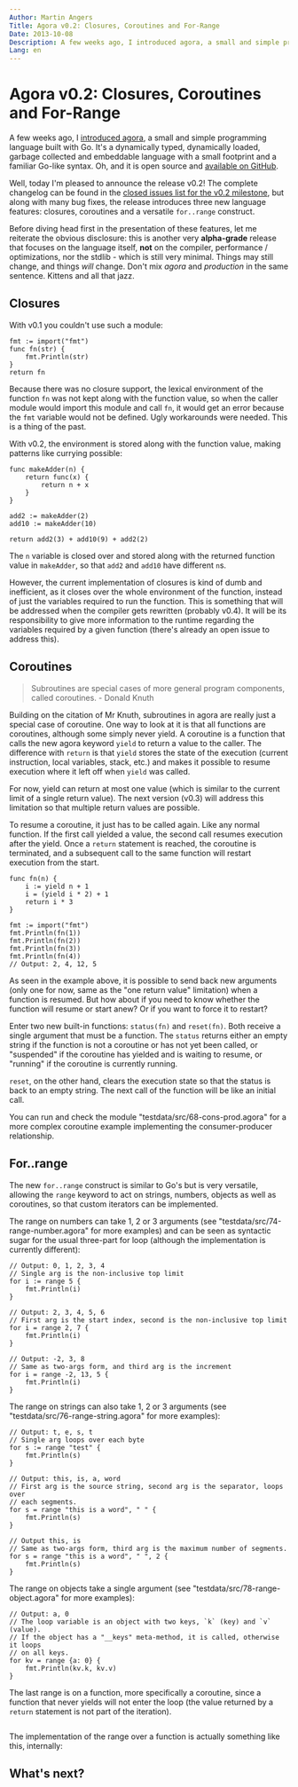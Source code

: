 ```yaml
---
Author: Martin Angers
Title: Agora v0.2: Closures, Coroutines and For-Range
Date: 2013-10-08
Description: A few weeks ago, I introduced agora, a small and simple programming language built with Go. It's a dynamically typed, dynamically loaded, garbage collected and embeddable language with a small footprint and a familiar Go-like syntax. Oh, and it is open source and available on GitHub. Well, today I'm pleased to announce the release v0.2!
Lang: en
---
```


# Agora v0.2: Closures, Coroutines and For-Range

A few weeks ago, I [introduced agora][1], a small and simple programming language built with Go. It's a dynamically typed, dynamically loaded, garbage collected and embeddable language with a small footprint and a familiar Go-like syntax. Oh, and it is open source and [available on GitHub][2].

Well, today I'm pleased to announce the release v0.2! The complete changelog can be found in the [closed issues list for the v0.2 milestone][3], but along with many bug fixes, the release introduces three new language features: closures, coroutines and a versatile `for..range` construct.

Before diving head first in the presentation of these features, let me reiterate the obvious disclosure: this is another very **alpha-grade** release that focuses on the language itself, **not** on the compiler, performance / optimizations, nor the stdlib - which is still very minimal. Things may still change, and things *will* change. Don't mix *agora* and *production* in the same sentence. Kittens and all that jazz.

## Closures

With v0.1 you couldn't use such a module:

```
fmt := import("fmt")
func fn(str) {
    fmt.Println(str)
}
return fn
```

Because there was no closure support, the lexical environment of the function `fn` was not kept along with the function value, so when the caller module would import this module and call `fn`, it would get an error because the `fmt` variable would not be defined. Ugly workarounds were needed. This is a thing of the past.

With v0.2, the environment is stored along with the function value, making patterns like currying possible:

```
func makeAdder(n) {
	return func(x) {
		return n + x
	}
}

add2 := makeAdder(2)
add10 := makeAdder(10)

return add2(3) + add10(9) + add2(2)
```

The `n` variable is closed over and stored along with the returned function value in `makeAdder`, so that `add2` and `add10` have different `n`s.

However, the current implementation of closures is kind of dumb and inefficient, as it closes over the whole environment of the function, instead of just the variables required to run the function. This is something that will be addressed when the compiler gets rewritten (probably v0.4). It will be its responsibility to give more information to the runtime regarding the variables required by a given function (there's already an open issue to address this).

## Coroutines

> Subroutines are special cases of more general program components, called coroutines. - Donald Knuth

Building on the citation of Mr Knuth, subroutines in agora are really just a special case of coroutine. One way to look at it is that all functions are coroutines, although some simply never yield. A coroutine is a function that calls the new agora keyword `yield` to return a value to the caller. The difference with `return` is that `yield` stores the state of the execution (current instruction, local variables, stack, etc.) and makes it possible to resume execution where it left off when `yield` was called.

For now, yield can return at most one value (which is similar to the current limit of a single return value). The next version (v0.3) will address this limitation so that multiple return values are possible.

To resume a coroutine, it just has to be called again. Like any normal function. If the first call yielded a value, the second call resumes execution after the yield. Once a `return` statement is reached, the coroutine is terminated, and a subsequent call to the same function will restart execution from the start.

```
func fn(n) {
	i := yield n + 1
	i = (yield i * 2) + 1
	return i * 3
}

fmt := import("fmt")
fmt.Println(fn(1))
fmt.Println(fn(2))
fmt.Println(fn(3))
fmt.Println(fn(4))
// Output: 2, 4, 12, 5
```

As seen in the example above, it is possible to send back new arguments (only one for now, same as the "one return value" limitation) when a function is resumed. But how about if you need to know whether the function will resume or start anew? Or if you want to force it to restart?

Enter two new built-in functions: `status(fn)` and `reset(fn)`. Both receive a single argument that must be a function. The `status` returns either an empty string if the function is not a coroutine or has not yet been called, or "suspended" if the coroutine has yielded and is waiting to resume, or "running" if the coroutine is currently running.

`reset`, on the other hand, clears the execution state so that the status is back to an empty string. The next call of the function will be like an initial call.

You can run and check the module "testdata/src/68-cons-prod.agora" for a more complex coroutine example implementing the consumer-producer relationship.

## For..range

The new `for..range` construct is similar to Go's but is very versatile, allowing the `range` keyword to act on strings, numbers, objects as well as coroutines, so that custom iterators can be implemented.

The range on numbers can take 1, 2 or 3 arguments (see "testdata/src/74-range-number.agora" for more examples) and can be seen as syntactic sugar for the usual three-part for loop (although the implementation is currently different):

```
// Output: 0, 1, 2, 3, 4
// Single arg is the non-inclusive top limit
for i := range 5 {
	fmt.Println(i)
}

// Output: 2, 3, 4, 5, 6
// First arg is the start index, second is the non-inclusive top limit
for i = range 2, 7 {
	fmt.Println(i)
}

// Output: -2, 3, 8
// Same as two-args form, and third arg is the increment
for i = range -2, 13, 5 {
	fmt.Println(i)
}
```

The range on strings can also take 1, 2 or 3 arguments (see "testdata/src/76-range-string.agora" for more examples):

```
// Output: t, e, s, t
// Single arg loops over each byte
for s := range "test" {
	fmt.Println(s)
}

// Output: this, is, a, word
// First arg is the source string, second arg is the separator, loops over
// each segments.
for s = range "this is a word", " " {
	fmt.Println(s)
}

// Output this, is
// Same as two-args form, third arg is the maximum number of segments.
for s = range "this is a word", " ", 2 {
	fmt.Println(s)
}
```

The range on objects take a single argument (see "testdata/src/78-range-object.agora" for more examples):

```
// Output: a, 0
// The loop variable is an object with two keys, `k` (key) and `v` (value).
// If the object has a "__keys" meta-method, it is called, otherwise it loops
// on all keys.
for kv = range {a: 0} {
	fmt.Println(kv.k, kv.v)
}
```

The last range is on a function, more specifically a coroutine, since a function that never yields will not enter the loop (the value returned by a `return` statement is not part of the iteration).

```
```

The implementation of the range over a function is actually something like this, internally:



## What's next?

[1]: http://0value.com/introducing-agora--a-dynamic--embeddable-programming-language-built-with-Go
[2]: https://github.com/PuerkitoBio/agora
[3]: https://github.com/PuerkitoBio/agora/issues?milestone=2&state=closed
